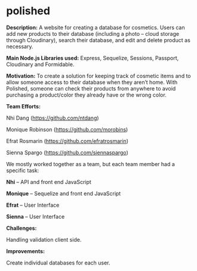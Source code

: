 # polished

**Description:** A website for creating a database for cosmetics. Users can add new products to their database (including a photo – cloud storage through Cloudinary), search their database, and edit and delete product as necessary.

 

**Main Node.js Libraries used:** Express, Sequelize, Sessions, Passport, Cloudinary and  Formidable.

 

**Motivation:** To create a solution for keeping track of cosmetic items and to allow someone access to their database when they aren’t home. With Polished, someone can check their products from anywhere to avoid purchasing a product/color they already have or the wrong color.  

 

**Team Efforts:**

 

Nhi Dang (https://github.com/ntdang)

Monique Robinson (https://github.com/morobins)

Efrat Rosmarin (https://github.com/efratrosmarin)

Sienna Spargo (https://github.com/siennaspargo)

 

We mostly worked together as a team, but each team member had a specific task:

**Nhi** – API and front end JavaScript

**Monique** – Sequelize and front end JavaScript

**Efrat** – User Interface

**Sienna** – User Interface

 

**Challenges:**

Handling validation client side.

 

**Improvements:**

Create individual databases for each user.